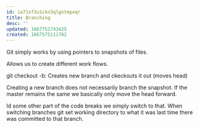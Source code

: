 ```yaml
---
id: ia71xf3u1ckn3qlgntmpxqr
title: Branching
desc: ''
updated: 1667751743425
created: 1667575111762
---
```



Git simply works by using pointers to snapshots of files.

Allows us to create different work flows. 

git checkout -b: Creates new branch and ckeckouts it out (moves head)

Creating a new branch does not necessarily branch the snapshot. If the master remains the same we basically only move the head forward.

Id some other part of the code breaks we simply switch to that. When switching branches git set working directory to what it was last time there was committed to that branch. 

